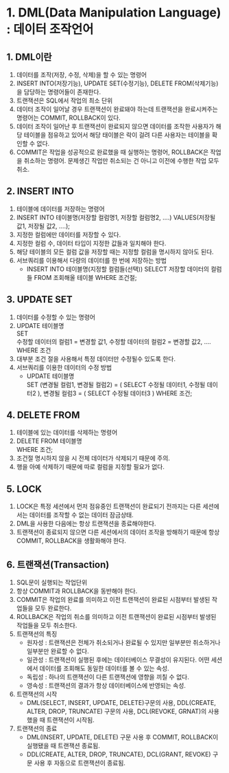 # 1. DML(Data Manipulation Language) : 데이터 조작언어
## 1. DML이란
1. 데이터를 조작(저장, 수정, 삭제)을 할 수 있는 명령어
2. INSERT INTO(저장기능), UPDATE SET(수정기능), DELETE FROM(삭제기능)을 담당하는 명령어들이 존재한다.
3. 트랜잭션은 SQL에서 작업의 최소 단위
4. 데이터 조작이 일어날 경우 트랜잭션이 완료돼야 하는데 트랜잭션을 완료시켜주는 명령어는 COMMIT, ROLLBACK이 있다.
5. 데이터 조작이 일어난 후 트랜잭션이 완료되지 않으면 데이터를 조작한 사용자가 해당 테이블을 점유하고 있어서 해당 태이블은 락이 걸려 다른 사용자는 테이블을 확인할 수 없다.
6. COMMIT은 작업을 성공적으로 완료했을 때 실행하는 명령어, ROLLBACK은 작업을 취소하는 명령어. 문제생긴 작업만 취소되는 건 아니고 이전에 수행한 작업 모두 취소.

## 2. INSERT INTO
1. 테이블에 데이터를 저장하는 명령어
2. INSERT INTO 테이블명(저장할 컬럼명1, 저장할 컬럼명2, ....) VALUES(저장될 값1, 저장될 값2, ....);
3. 지정한 컬럼에만 데이터를 저장할 수 있다.
4. 지정한 컬럼 수, 데이터 타입이 지정한 값들과 일치해야 한다.
5. 해당 테이블의 모든 컬럼 값을 저장할 때는 지정할 컬럼을 명시하지 않아도 된다.
6. 서브쿼리를 이용해서 다량의 데이터를 한 번에 저장하는 방법
    - INSERT INTO 테이블명(지정할 컬럼들(선택))
      SELECT 저장할 데이터의 컬럼들
        FROM 조회해올 테이블
        WHERE 조건절;

## 3. UPDATE SET
1. 데이터를 수정할 수 있는 명령어
2. UPDATE 테이블명  
      SET  
          수정할 데이터의 컬럼1 = 변경할 값1,
          수정할 데이터의 컬럼2 = 변경할 값2,
          ....
      WHERE 조건
3. 대부분 조건 절을 사용해서 특정 데이터만 수정될수 있도록 한다.
4. 서브쿼리를 이용한 데이터의 수정 방법
    - UPDATE 테이블명  
          SET
              (변경될 컬럼1, 변경될 컬럼2) = (
                                                SELECT 수정될 데이터1, 수정될 데이터2
                                            ),
              변경될 컬럼3 = (
                                SELECT 수정될 데이터3
                            )
          WHERE 조건;

## 4. DELETE FROM
1. 테이블에 있는 데이터를 삭제하는 명령어
2. DELETE FROM 테이블명  
       WHERE 조건;
3. 조건절 명시하지 않을 시 전체 데이터가 삭제되기 때문에 주의.
4. 행을 아예 삭제하기 때문에 따로 컬럼을 지정할 필요가 없다.

## 5. LOCK
1. LOCK은 특정 세션에서 먼저 점유중인 트랜잭션이 완료되기 전까지는 다른 세션에서는 데이터를 조작할 수 없는 데이터 잠금상태.
2. DML을 사용한 다음에는 항상 트랜잭션을 종료해야한다. 
3. 트랜잭션이 종료되지 않으면 다른 세션에서의 데이터 조작을 방해하기 때문에 항상 COMMIT, ROLLBACK을 생활화해야 한다.

## 6. 트랜잭션(Transaction)
1. SQL문이 실행되는 작업단위
2. 항상 COMMIT과 ROLLBACK을 동반해야 한다.
3. COMMIT은 작업의 완료를 의미하고 이전 트랜잭션이 완료된 시점부터 발생된 작업들을 모두 완료한다.
4. ROLLBACK은 작업의 취소를 의미하고 이전 트랜잭션이 완료된 시점부터 발생된 작업들을 모두 취소한다.
5. 트랜잭션의 특징
    - 원자성 : 트랜잭션은 전체가 취소되거나 완료될 수 있지만 일부분만 취소하거나 일부분만 완료할 수 없다.
    - 일관성 : 트랜잭션이 실행된 후에는 데이터베이스 무결성이 유지된다. 어떤 세션에서 데이터를 조회해도 동일한 데이터를 볼 수 있는 속성.
    - 독립성 : 하나의 트랜잭션이 다른 트랜잭션에 영향을 끼칠 수 없다.
    - 영속성 : 트랜잭션의 결과가 항상 데이터베이스에 반영되는 속성.
6. 트랜잭션의 시작
    - DML(SELECT, INSERT, UPDATE, DELETE)구문의 사용, DDL(CREATE, ALTER, DROP, TRUNCATE) 구문의 사용, DCL(REVOKE, GRNAT)의 사용했을 때 트랜잭션이 시작됨.
7. 트랜잭션의 종료
    - DML(INSERT, UPDATE, DELETE) 구문 사용 후 COMMIT, ROLLBACK이 실행됐을 때 트랜잭션 종료됨.
    - DDL(CREATE, ALTER, DROP, TRUNCATE), DCL(GRANT, REVOKE) 구문 사용 후 자동으로 트랜잭션이 종료됨.
